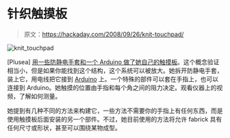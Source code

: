 # 针织触摸板

> 原文：<https://hackaday.com/2008/09/26/knit-touchpad/>

![](img/61e8f25ed8636fb45d1991bae8db9cc1.png "knit_touchpad")

[Plusea] [用一些防静电手套和一个 Arduino 做了她自己的触摸板](http://www.instructables.com/id/Knit_touchpad/)。这个概念验证相当小，但是如果你能找到这个结构，这个系统可以被放大。她拆开防静电手套，装上它，用电线把它接到 [Arduino](http://www.mahalo.com/Arduino_Hacks "Arduino Hacks - Mahalo") 上。一个特殊的部件可以套在手指上，也可以连接到 Arduino。她触摸的位置由手指和每个角之间的阻力决定。观看仪器上的视频，了解如何测量。

她提到有几种不同的方法来构建它，一些方法不需要你的手指上有任何东西，而是使用触摸板后面安装的另一个部件。不过，她目前使用的方法将允许 fabrick 具有任何尺寸或形状，甚至可以围绕某物成型。